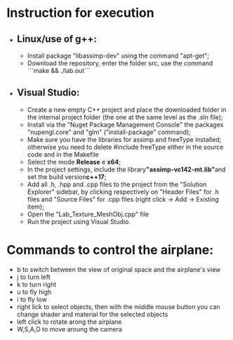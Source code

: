 <h1> Instruction for execution </h1>

<ul>
    <li>
        <h2>Linux/use of g++:</h2>
        <ul>
            <li>Install package "libassimp-dev" using the command "apt-get";</li>
            <li>Download the repository, enter the folder src, use the command ```make && ./lab.out```</li>
        </ul>
    </li>
    <li>
        <h2>Visual Studio:</li>
        <ul>
            <li>Create a new empty C++ project and place the downloaded folder in the internal project folder (the one at the same level as the .sln file);</li>
            <li>Install via the "Nuget Package Management Console" the packages "nupengl.core" and "glm" ("install-package" command);</li>
            <li>Make sure you have the libraries for assimp and freeType installed; otherwise you need to delete #include freeType either in the source code and in the Makefile</li>
            <li>Select the mode <strong>Release</strong> e <strong>x64</strong>;</li>
            <li>In the project settings, include the library<strong>"assimp-vc142-mt.lib"</strong>and set the build version<strong>c++17</strong>;</li>
            <li>Add all .h, .hpp and .cpp files to the project from the "Solution Explorer" sidebar, by clicking respectively on "Header Files" for .h files and "Source Files" for .cpp files (right click -> Add -> Existing item);</li>
            <li>Open the "Lab_Texture_MeshObj.cpp" file</li>
            <li>Run the project using Visual Studio.</li>
        </ul>
    </li>
</ul>

<h1> Commands to control the airplane: </h1>

<ul>
    <li>b to switch between the view of original space and the airplane's view</li>
    <li>j to turn left</li>
    <li>k to turn right</li>
    <li>u to fly high</li>
    <li>i to fly low</li>
    <li>right lick to select objects, then with the middle mouse button you can change shader and material for the selected objects</li>
    <li>left click to rotate arong the airplane</li>
    <li>W,S,A,D to move aroung the camera</li>
</ul>
